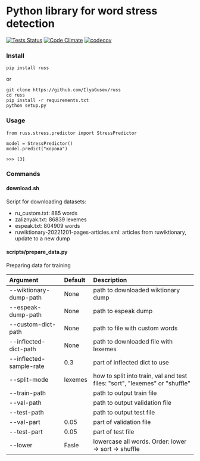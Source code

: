 # Python library for word stress detection #

[![Tests Status](https://github.com/IlyaGusev/russ/actions/workflows/python-package.yml/badge.svg)](https://github.com/IlyaGusev/russ/actions/workflows/python-package.yml)
[![Code Climate](https://codeclimate.com/github/IlyaGusev/russ/badges/gpa.svg)](https://codeclimate.com/github/IlyaGusev/russ)
[![codecov](https://codecov.io/gh/IlyaGusev/russ/branch/master/graph/badge.svg)](https://codecov.io/gh/IlyaGusev/russ)

### Install
```
pip install russ
```

or

```
git clone https://github.com/IlyaGusev/russ
cd russ
pip install -r requirements.txt
python setup.py
```

### Usage

```
from russ.stress.predictor import StressPredictor

model = StressPredictor()
model.predict("корова")

>>> [3]
```

### Commands

#### download.sh

Script for downloading datasets:
* ru_custom.txt: 885 words
* zaliznyak.txt: 86839 lexemes
* espeak.txt: 804909 words
* ruwiktionary-20221201-pages-articles.xml: articles from ruwiktionary, update to a new dump

#### scripts/prepare_data.py

Preparing data for training

| Argument               | Default | Description                                                                         |
|:-----------------------|:--------|:------------------------------------------------------------------------------------|
| --wiktionary-dump-path | None    | path to downloaded wiktionary dump                                                  |
| --espeak-dump-path     | None    | path to espeak dump                                                                 |
| --custom-dict-path     | None    | path to file with custom words                                                      |
| --inflected-dict-path  | None    | path to downloaded file with lexemes                                                |
| --inflected-sample-rate | 0.3    | part of inflected dict to use                                                       |
| --split-mode           | lexemes | how to split into train, val and test files: "sort", "lexemes" or "shuffle"         |
| --train-path           |         | path to output train file                                                           |
| --val-path             |         | path to output validation file                                                      |
| --test-path            |         | path to output test file                                                            |
| --val-part             | 0.05    | part of validation file                                                             |
| --test-part            | 0.05    | part of test file                                                                   |
| --lower                | Fasle   | lowercase all words. Order: lower -> sort -> shuffle                                |
